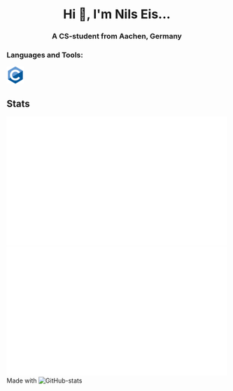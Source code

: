 <h1 align="center">Hi 👋, I'm Nils Eis...</h1>
<h3 align="center">A CS-student from Aachen, Germany</h3>

<h3 align="left">Languages and Tools:</h3>
<p align="left"> <a href="https://www.cprogramming.com/" target="_blank" rel="noreferrer"> <img src="https://raw.githubusercontent.com/devicons/devicon/master/icons/c/c-original.svg" alt="c" width="40" height="40"/> </a></p>

## Stats
![](https://github.com/NilEis/github-stats/blob/master/generated/overview.svg)
![](https://github.com/NilEis/github-stats/blob/master/generated/languages.svg)
Made with ![GitHub-stats](https://github.com/jstrieb/github-stats)
